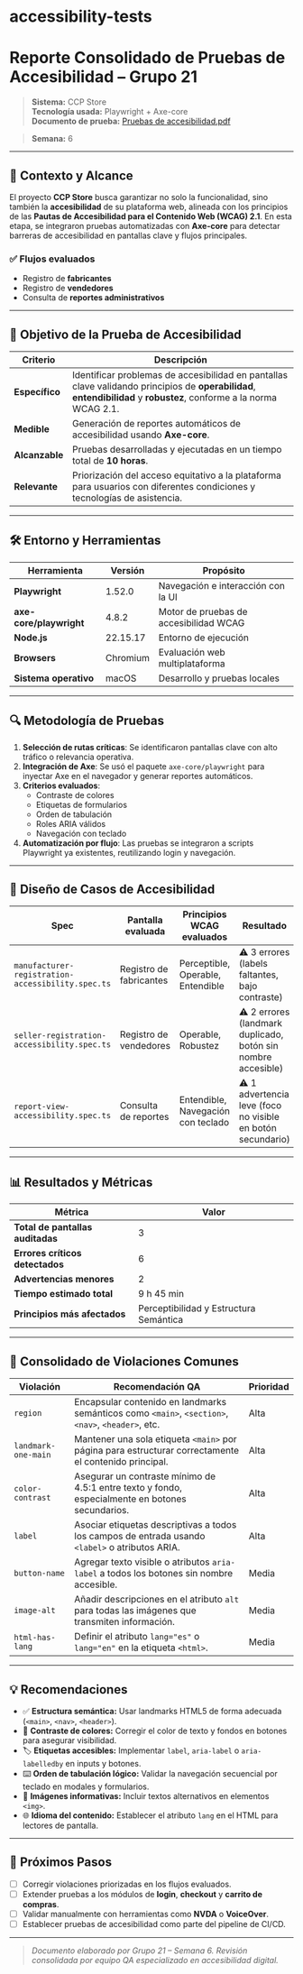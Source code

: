 # accessibility-tests
# **Reporte Consolidado de Pruebas de Accesibilidad – Grupo 21**

> **Sistema:** CCP Store  
> **Tecnología usada:** Playwright + Axe-core  
> **Documento de prueba:**  [Pruebas de accesibilidad.pdf](https://github.com/user-attachments/files/20265813/Pruebas.de.accesibilidad.pdf)

> **Semana:** 6  

---

## 🧭 Contexto y Alcance

El proyecto **CCP Store** busca garantizar no solo la funcionalidad, sino también la **accesibilidad** de su plataforma web, alineada con los principios de las **Pautas de Accesibilidad para el Contenido Web (WCAG) 2.1**. En esta etapa, se integraron pruebas automatizadas con **Axe-core** para detectar barreras de accesibilidad en pantallas clave y flujos principales.

### ✅ Flujos evaluados

- Registro de **fabricantes**
- Registro de **vendedores**
- Consulta de **reportes administrativos**

---

## 🎯 Objetivo de la Prueba de Accesibilidad

| Criterio     | Descripción |
|--------------|-------------|
| **Específico** | Identificar problemas de accesibilidad en pantallas clave validando principios de **operabilidad**, **entendibilidad** y **robustez**, conforme a la norma WCAG 2.1. |
| **Medible**    | Generación de reportes automáticos de accesibilidad usando **Axe-core**. |
| **Alcanzable** | Pruebas desarrolladas y ejecutadas en un tiempo total de **10 horas**. |
| **Relevante**  | Priorización del acceso equitativo a la plataforma para usuarios con diferentes condiciones y tecnologías de asistencia. |

---

## 🛠️ Entorno y Herramientas

| Herramienta              | Versión     | Propósito |
|--------------------------|-------------|-----------|
| **Playwright**           | 1.52.0      | Navegación e interacción con la UI |
| **axe-core/playwright**  | 4.8.2       | Motor de pruebas de accesibilidad WCAG |
| **Node.js**              | 22.15.17    | Entorno de ejecución |
| **Browsers**             | Chromium    | Evaluación web multiplataforma |
| **Sistema operativo**    | macOS       | Desarrollo y pruebas locales |

---

## 🔍 Metodología de Pruebas

1. **Selección de rutas críticas**: Se identificaron pantallas clave con alto tráfico o relevancia operativa.
2. **Integración de Axe**: Se usó el paquete `axe-core/playwright` para inyectar Axe en el navegador y generar reportes automáticos.
3. **Criterios evaluados**:  
   - Contraste de colores  
   - Etiquetas de formularios  
   - Orden de tabulación  
   - Roles ARIA válidos  
   - Navegación con teclado  
4. **Automatización por flujo**: Las pruebas se integraron a scripts Playwright ya existentes, reutilizando login y navegación.

---

## 🧪 Diseño de Casos de Accesibilidad

| **Spec** | **Pantalla evaluada** | **Principios WCAG evaluados** | **Resultado** |
|---------|------------------------|-------------------------------|----------------|
| `manufacturer-registration-accessibility.spec.ts` | Registro de fabricantes | Perceptible, Operable, Entendible | ⚠️ 3 errores (labels faltantes, bajo contraste) |
| `seller-registration-accessibility.spec.ts` | Registro de vendedores | Operable, Robustez | ⚠️ 2 errores (landmark duplicado, botón sin nombre accesible) |
| `report-view-accessibility.spec.ts` | Consulta de reportes | Entendible, Navegación con teclado | ⚠️ 1 advertencia leve (foco no visible en botón secundario) |

---

## 📊 Resultados y Métricas

| Métrica | Valor |
|--------|--------|
| **Total de pantallas auditadas** | 3 |
| **Errores críticos detectados** | 6 |
| **Advertencias menores** | 2 |
| **Tiempo estimado total** | 9 h 45 min |
| **Principios más afectados** | Perceptibilidad y Estructura Semántica |

---

## 🧠 Consolidado de Violaciones Comunes

| Violación             | Recomendación QA                                                                                     | Prioridad |
|-----------------------|-------------------------------------------------------------------------------------------------------|-----------|
| `region`              | Encapsular contenido en landmarks semánticos como `<main>`, `<section>`, `<nav>`, `<header>`, etc.    | Alta      |
| `landmark-one-main`   | Mantener una sola etiqueta `<main>` por página para estructurar correctamente el contenido principal. | Alta      |
| `color-contrast`      | Asegurar un contraste mínimo de 4.5:1 entre texto y fondo, especialmente en botones secundarios.       | Alta      |
| `label`               | Asociar etiquetas descriptivas a todos los campos de entrada usando `<label>` o atributos ARIA.        | Alta      |
| `button-name`         | Agregar texto visible o atributos `aria-label` a todos los botones sin nombre accesible.              | Media     |
| `image-alt`           | Añadir descripciones en el atributo `alt` para todas las imágenes que transmiten información.         | Media     |
| `html-has-lang`       | Definir el atributo `lang="es"` o `lang="en"` en la etiqueta `<html>`.                                | Media     |

---

## 💡 Recomendaciones

- ✅ **Estructura semántica:** Usar landmarks HTML5 de forma adecuada (`<main>`, `<nav>`, `<header>`).  
- 🎨 **Contraste de colores:** Corregir el color de texto y fondos en botones para asegurar visibilidad.  
- 🏷️ **Etiquetas accesibles:** Implementar `label`, `aria-label` o `aria-labelledby` en inputs y botones.  
- ⌨️ **Orden de tabulación lógico:** Validar la navegación secuencial por teclado en modales y formularios.  
- 📸 **Imágenes informativas:** Incluir textos alternativos en elementos `<img>`.  
- 🌐 **Idioma del contenido:** Establecer el atributo `lang` en el HTML para lectores de pantalla.  

---

## 🚀 Próximos Pasos

- [ ] Corregir violaciones priorizadas en los flujos evaluados.  
- [ ] Extender pruebas a los módulos de **login**, **checkout** y **carrito de compras**.  
- [ ] Validar manualmente con herramientas como **NVDA** o **VoiceOver**.  
- [ ] Establecer pruebas de accesibilidad como parte del pipeline de CI/CD.

---

> *Documento elaborado por Grupo 21 – Semana 6. Revisión consolidada por equipo QA especializado en accesibilidad digital.*


